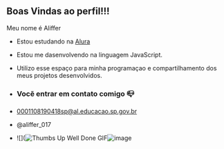## Boas Vindas ao perfil!!!

Meu nome é Aliffer

- Estou estudando na [Alura](https://www.alura.com.br)
- Estou me dasenvolvendo na linguagem JavaScript.
- Utilizo esse espaço para minha programaçao e compartilhamento dos meus projetos desenvolvidos.

- ### Vocẽ entrar em contato comigo 📪

-  0001108190418sp@al.educacao.sp.gov.br

-  @aliffer_017

-  ![](<img src="https://media1.tenor.com/m/jg7k01FBbTsAAAAd/thumbs-up-well-done.gif" alt="Thumbs Up Well Done GIF"/>![image](https://github.com/user-attachments/assets/131836ee-ccc3-429a-a250-840f38250f16)
 
